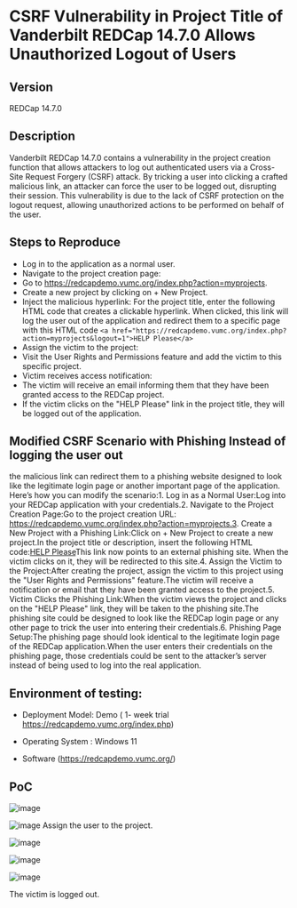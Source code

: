 
# CSRF Vulnerability in Project Title of Vanderbilt REDCap 14.7.0 Allows Unauthorized Logout of Users

## Version

REDCap 14.7.0 

## Description

Vanderbilt REDCap 14.7.0 contains a vulnerability in the project creation function that allows attackers to log out authenticated users via a Cross-Site Request Forgery (CSRF) attack. By tricking a user into clicking a crafted malicious link, an attacker can force the user to be logged out, disrupting their session. This vulnerability is due to the lack of CSRF protection on the logout request, allowing unauthorized actions to be performed on behalf of the user.


## Steps to Reproduce

- Log in to the application as a normal user.
- Navigate to the project creation page:
- Go to https://redcapdemo.vumc.org/index.php?action=myprojects.
- Create a new project by clicking on + New Project.
- Inject the malicious hyperlink:
For the project title, enter the following HTML code that creates a clickable hyperlink. When clicked, this link will log the user out of the application and redirect them to a specific page with this HTML code
``` <a href="https://redcapdemo.vumc.org/index.php?action=myprojects&logout=1">HELP Please</a> ```
- Assign the victim to the project:
- Visit the User Rights and Permissions feature and add the victim to this specific project.
- Victim receives access notification:
- The victim will receive an email informing them that they have been granted access to the REDCap project.
- If the victim clicks on the "HELP Please" link in the project title, they will be logged out of the application.

  
## Modified CSRF Scenario with Phishing Instead of logging the user out

the malicious link can redirect them to a phishing website designed to look like the legitimate login page or another important page of the application. Here’s how you can modify the scenario:1. Log in as a Normal User:Log into your REDCap application with your credentials.2. Navigate to the Project Creation Page:Go to the project creation URL: https://redcapdemo.vumc.org/index.php?action=myprojects.3. Create a New Project with a Phishing Link:Click on + New Project to create a new project.In the project title or description, insert the following HTML code:<a href="https://yourphishingsite.com">HELP Please</a>This link now points to an external phishing site. When the victim clicks on it, they will be redirected to this site.4. Assign the Victim to the Project:After creating the project, assign the victim to this project using the "User Rights and Permissions" feature.The victim will receive a notification or email that they have been granted access to the project.5. Victim Clicks the Phishing Link:When the victim views the project and clicks on the "HELP Please" link, they will be taken to the phishing site.The phishing site could be designed to look like the REDCap login page or any other page to trick the user into entering their credentials.6. Phishing Page Setup:The phishing page should look identical to the legitimate login page of the REDCap application.When the user enters their credentials on the phishing page, those credentials could be sent to the attacker’s server instead of being used to log into the real application.

## Environment of testing:

- Deployment Model: Demo ( 1- week trial https://redcapdemo.vumc.org/index.php)

- Operating System : Windows 11

- Software (https://redcapdemo.vumc.org/)

## PoC

![image](https://github.com/user-attachments/assets/d0ff44cb-b836-4aa3-8678-db6b33f747b1)


![image](https://github.com/user-attachments/assets/f9ffda10-e21f-4fd7-8238-79484ced4869)
Assign the user to the project.

![image](https://github.com/user-attachments/assets/29220e6d-92ac-4d53-aad5-1e6ac034f759)

![image](https://github.com/user-attachments/assets/4a7952de-fd7b-4d33-a863-d96b6915e240)

![image](https://github.com/user-attachments/assets/fd7beba0-6bd1-4f48-8a13-62650d60ec0a)

The victim is logged out.
